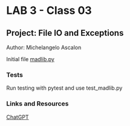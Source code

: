 # LAB 3 - Class 03

## Project: File IO and Exceptions
Author: Michelangelo Ascalon

Initial file
[madlib.py](madlib_cli/madlib.py)

### Tests
Run testing with pytest and use test_madlib.py

### Links and Resources
[ChatGPT](https://chat.openai.com/)